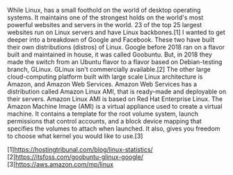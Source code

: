 While Linux, has a small foothold on the world of desktop operating systems. 
It maintains one of the strongest holds on the world's most powerful 
websites and servers in the world. 23 of the top 25 largest websites
run on Linux servers and have Linux backbones.[1]
I wanted to get deeper into a breakdown of Google and Facebook.
These two have built their own distributions (distros) of Linux.
Google before 2018 ran on a flavor built and maintained in house, 
it was called Goobuntu. But, in 2018 they made the switch from an
Ubuntu flavor to a flavor based on Debian-testing branch, GLinux.
GLinux isn't commercially available.[2] 
The other large cloud-computing platform built with large scale 
Linux architecture is Amazon, and Amazon Web Services. Amazon
Web Services has a distribution called Amazon Linux AMI, that is
ready-made and deployable on their servers. Amazon Linux AMI is based on
Red Hat Enterprise Linux. The Amazon Machine Image (AMI) is a virtual
appliance used to create a virtual machine. It contains a template for
the root volume system, launch permissions that control accounts, and 
a block device mapping that specifies the volumes to attach when launched.
It also, gives you freedom to choose what kernel you would like to use.[3]

[1]https://hostingtribunal.com/blog/linux-statistics/
[2]https://itsfoss.com/goobuntu-glinux-google/
[3]https://aws.amazon.com/mp/linux
